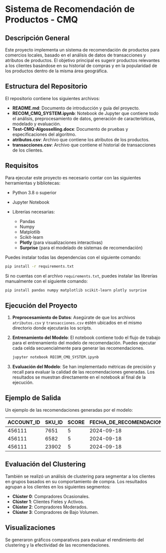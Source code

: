 # Sistema de Recomendación de Productos - CMQ

## Descripción General

Este proyecto implementa un sistema de recomendación de productos para comercios locales, basado en el análisis de datos de transacciones y atributos de productos. El objetivo principal es sugerir productos relevantes a los clientes basándose en su historial de compras y en la popularidad de los productos dentro de la misma área geográfica.

## Estructura del Repositorio

El repositorio contiene los siguientes archivos:

- **README.md**: Documento de introducción y guía del proyecto.
- **RECOM_CMQ_SYSTEM.ipynb**: Notebook de Jupyter que contiene todo el análisis, preprocesamiento de datos, generación de características, modelado y evaluación.
- **Test-CMQ-Algosselling.docx**: Documento de pruebas y especificaciones del algoritmo.
- **atributos.csv**: Archivo que contiene los atributos de los productos.
- **transacciones.csv**: Archivo que contiene el historial de transacciones de los clientes.

## Requisitos

Para ejecutar este proyecto es necesario contar con las siguientes herramientas y bibliotecas:

- Python 3.8 o superior
- Jupyter Notebook
- Librerías necesarias: 

  - Pandas
  - Numpy
  - Matplotlib
  - Scikit-learn
  - **Plotly** (para visualizaciones interactivas)
  - **Surprise** (para el modelado de sistemas de recomendación)

Puedes instalar todas las dependencias con el siguiente comando:

```bash
pip install -r requirements.txt
```

Si no cuentas con el archivo `requirements.txt`, puedes instalar las librerías manualmente con el siguiente comando:

```bash
pip install pandas numpy matplotlib scikit-learn plotly surprise
```

## Ejecución del Proyecto

1. **Preprocesamiento de Datos**: Asegúrate de que los archivos `atributos.csv` y `transacciones.csv` estén ubicados en el mismo directorio donde ejecutarás los scripts.
   
2. **Entrenamiento del Modelo**: El notebook contiene todo el flujo de trabajo para el entrenamiento del modelo de recomendación. Puedes ejecutar cada celda secuencialmente para generar las recomendaciones.

   ```bash
   jupyter notebook RECOM_CMQ_SYSTEM.ipynb
   ```

3. **Evaluación del Modelo**: Se han implementado métricas de precisión y recall para evaluar la calidad de las recomendaciones generadas. Los resultados se muestran directamente en el notebook al final de la ejecución.

## Ejemplo de Salida

Un ejemplo de las recomendaciones generadas por el modelo:

| ACCOUNT_ID | SKU_ID | SCORE | FECHA_DE_RECOMENDACION |
|------------|--------|-------|------------------------|
| 456111     | 7651   | 5     | 2024-09-18             |
| 456111     | 6582   | 5     | 2024-09-18             |
| 456111     | 23902  | 5     | 2024-09-18             |

## Evaluación del Clustering

También se realizó un análisis de clustering para segmentar a los clientes en grupos basados en su comportamiento de compra. Los resultados agrupan a los clientes en los siguientes segmentos:

- **Clúster 0**: Compradores Ocasionales.
- **Clúster 1**: Clientes Fieles y Activos.
- **Clúster 2**: Compradores Moderados.
- **Clúster 3**: Compradores de Bajo Volumen.

## Visualizaciones

Se generaron gráficos comparativos para evaluar el rendimiento del clustering y la efectividad de las recomendaciones.
